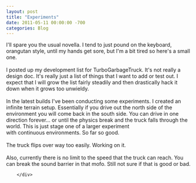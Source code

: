 ```yaml
---
layout: post
title: "Experiments"
date: 2011-05-11 00:00:00 -700
categories: Blog
---
```


<div class="blog-content">
				<div class="paragraph" style='text-align:left;'>I'll spare you the usual novella. I tend to just pound on the keyboard, orangutan style, until my hands get sore, but I'm a bit tired so here's a small one.<br><br>I posted up my development list for TurboGarbageTruck. It's not really a design doc. It's really just a list of things that I want to add or test out. I expect that I will grow the list fairly steadily and then drastically hack it down when it grows too unwieldy.<br><br>In the latest builds I've been conducting some experiments. I created an infinite terrain setup. Essentially if you drive out the north side of the environment you will come back in the south side. You can drive in one direction forever... or until the physics break and the truck falls through the world. This is just stage one of a larger experiment with&nbsp;continuous&nbsp;environments. So far so good.<br><br>The truck flips over way too easily. Working on it.<br><br>Also, currently there is no limit to the speed that the truck can reach. You can break the sound barrier in that mofo. Still not sure if that is good or bad.<br></div>

		</div>
        